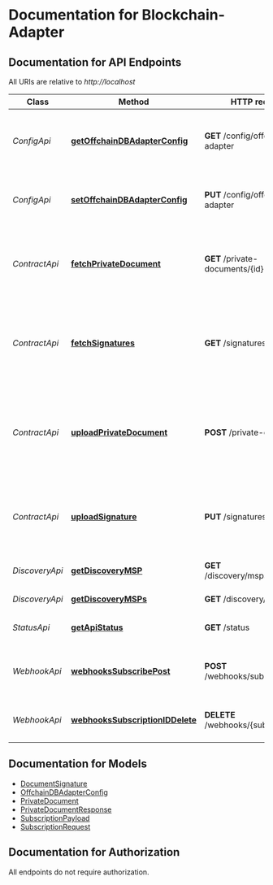 # Documentation for Blockchain-Adapter

<a name="documentation-for-api-endpoints"></a>
## Documentation for API Endpoints

All URIs are relative to *http://localhost*

Class | Method | HTTP request | Description
------------ | ------------- | ------------- | -------------
*ConfigApi* | [**getOffchainDBAdapterConfig**](Apis/ConfigApi.md#getoffchaindbadapterconfig) | **GET** /config/offchain-db-adapter | Read back the configuration of the offchain-db-adapter
*ConfigApi* | [**setOffchainDBAdapterConfig**](Apis/ConfigApi.md#setoffchaindbadapterconfig) | **PUT** /config/offchain-db-adapter | Update the configuration of the offchain-db-adapter
*ContractApi* | [**fetchPrivateDocument**](Apis/ContractApi.md#fetchprivatedocument) | **GET** /private-documents/{id} | Fetch a private document from the database, identified by its id
*ContractApi* | [**fetchSignatures**](Apis/ContractApi.md#fetchsignatures) | **GET** /signatures/{id}/{msp} | Fetch all signatures for a given msp and a given document id from the ledger
*ContractApi* | [**uploadPrivateDocument**](Apis/ContractApi.md#uploadprivatedocument) | **POST** /private-documents | Upload a private document, shared between our own organization and a partner MSP
*ContractApi* | [**uploadSignature**](Apis/ContractApi.md#uploadsignature) | **PUT** /signatures/{id} | store a signature for the document identified by id on the ledger
*DiscoveryApi* | [**getDiscoveryMSP**](Apis/DiscoveryApi.md#getdiscoverymsp) | **GET** /discovery/msps/{mspid} | Show details for a specific MSP
*DiscoveryApi* | [**getDiscoveryMSPs**](Apis/DiscoveryApi.md#getdiscoverymsps) | **GET** /discovery/msps | Show a list of all MSPs
*StatusApi* | [**getApiStatus**](Apis/StatusApi.md#getapistatus) | **GET** /status | Show version information of the API
*WebhookApi* | [**webhooksSubscribePost**](Apis/WebhookApi.md#webhookssubscribepost) | **POST** /webhooks/subscribe | subscribes a client to receive the specified event
*WebhookApi* | [**webhooksSubscriptionIDDelete**](Apis/WebhookApi.md#webhookssubscriptioniddelete) | **DELETE** /webhooks/{subscriptionID} | unsubscribes a client from the specified event


<a name="documentation-for-models"></a>
## Documentation for Models

 - [DocumentSignature](./Models/DocumentSignature.md)
 - [OffchainDBAdapterConfig](./Models/OffchainDBAdapterConfig.md)
 - [PrivateDocument](./Models/PrivateDocument.md)
 - [PrivateDocumentResponse](./Models/PrivateDocumentResponse.md)
 - [SubscriptionPayload](./Models/SubscriptionPayload.md)
 - [SubscriptionRequest](./Models/SubscriptionRequest.md)


<a name="documentation-for-authorization"></a>
## Documentation for Authorization

All endpoints do not require authorization.
